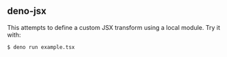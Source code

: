## deno-jsx

This attempts to define a custom JSX transform using a local module. Try it with:

``` text
$ deno run example.tsx
```
